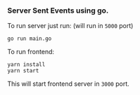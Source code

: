 ### Server Sent Events using go.

To run server just run: (will run in `5000`  port)
```
go run main.go
```

To run frontend:
```
yarn install
yarn start
```

This will start frontend server in `3000` port. 

